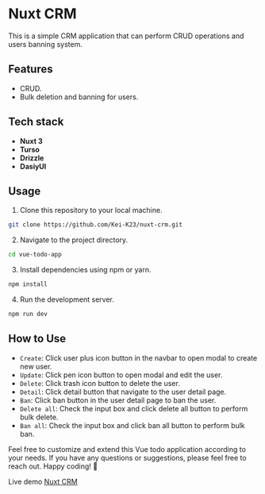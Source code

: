# Nuxt CRM

This is a simple CRM application that can perform CRUD operations and users banning system.

## Features

- CRUD.
- Bulk deletion and banning for users.

## Tech stack

- **Nuxt 3**
- **Turso**
- **Drizzle**
- **DasiyUI**

## Usage

1. Clone this repository to your local machine.

```bash
git clone https://github.com/Kei-K23/nuxt-crm.git
```

2. Navigate to the project directory.

```bash
cd vue-todo-app
```

3. Install dependencies using npm or yarn.

```bash
npm install
```

4. Run the development server.

```bash
npm run dev
```

## How to Use

- `Create`: Click user plus icon button in the navbar to open modal to create new user.
- `Update`: Click pen icon button to open modal and edit the user.
- `Delete`: Click trash icon button to delete the user.
- `Detail`: Click detail button that navigate to the user detail page.
- `Ban`: Click ban button in the user detail page to ban the user.
- `Delete all`: Check the input box and click delete all button to perform bulk delete.
- `Ban all`: Check the input box and click ban all button to perform bulk ban.

Feel free to customize and extend this Vue todo application according to your needs. If you have any questions or suggestions, please feel free to reach out. Happy coding! 🚀

Live demo [Nuxt CRM](https://nuxt-crm-sigma.vercel.app/)

